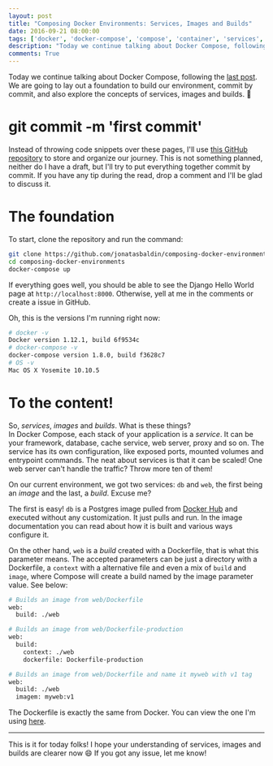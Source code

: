 ```yaml
---
layout: post
title: "Composing Docker Environments: Services, Images and Builds"
date: 2016-09-21 08:00:00
tags: ['docker', 'docker-compose', 'compose', 'container', 'services', 'images', 'builds']
description: "Today we continue talking about Docker Compose, following by the last post. We are going to lay out a foundation to build our environment, commit by commit, and also explore the concepts of services, images and builds. :whale:"
comments: True
---
```


Today we continue talking about Docker Compose, following the [last post](http://deployeveryday.com/2016/09/20/composing-docker-environments.html). We are going to lay out a foundation to build our environment, commit by commit, and also explore the concepts of services, images and builds. :whale:

# git commit -m 'first commit'
Instead of throwing code snippets over these pages, I'll use [this GitHub repository](https://github.com/jonatasbaldin/composing-docker-environments) to store and organize our journey. This is not something planned, neither do I have a draft, but I'll try to put everything together commit by commit. If you have any tip during the read, drop a comment and I'll be glad to discuss it.

# The foundation
To start, clone the repository and run the command:
```bash
git clone https://github.com/jonatasbaldin/composing-docker-environments.git
cd composing-docker-environments
docker-compose up
```

If everything goes well, you should be able to see the Django Hello World page at `http://localhost:8000`. Otherwise, yell at me in the comments or create a issue in GitHub.

Oh, this is the versions I'm running right now:
```bash
# docker -v
Docker version 1.12.1, build 6f9534c
# docker-compose -v
docker-compose version 1.8.0, build f3628c7
# OS -v
Mac OS X Yosemite 10.10.5
```

# To the content!
So, *services*, *images* and *builds*. What is these things?  
In Docker Compose, each stack of your application is a *service*. It can be your framework, database, cache service, web server, proxy and so on. The service has its own configuration, like exposed ports, mounted volumes and entrypoint commands. The neat about services is that it can be scaled! One web server can't handle the traffic? Throw more ten of them!

On our current environment, we got two services: `db` and `web`, the first being an *image* and the last, a *build*. Excuse me?

The first is easy! `db` is a Postgres image pulled from [Docker Hub](https://hub.docker.com/_/postgres/) and executed without any customization. It just pulls and run. In the image documentation you can read about how it is built and various ways configure it.

On the other hand, `web` is a *build* created with a Dockerfile, that is what this parameter means. The accepted parameters can be just a directory with a Dockerfile, a `context` with a alternative file and even a mix of `build` and `image`, where Compose will create a build named by the image parameter value. See below:
```bash
# Builds an image from web/Dockerfile
web:
  build: ./web 

# Builds an image from web/Dockerfile-production
web:
  build:
    context: ./web
    dockerfile: Dockerfile-production

# Builds an image from web/Dockerfile and name it myweb with v1 tag
web:
  build: ./web
  imagem: myweb:v1
```

The Dockerfile is exactly the same from Docker. You can view the one I'm using [here](https://github.com/jonatasbaldin/composing-docker-environments/blob/master/web/Dockerfile).

---

This is it for today folks! I hope your understanding of services, images and builds are clearer now :smile: If you got any issue, let me know!
